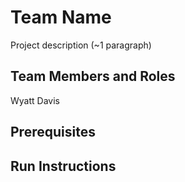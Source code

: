 # Team Name

Project description (~1 paragraph)

## Team Members and Roles

Wyatt Davis

## Prerequisites

## Run Instructions
